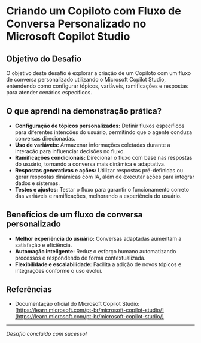 # Criando um Copiloto com Fluxo de Conversa Personalizado no Microsoft Copilot Studio

## Objetivo do Desafio
O objetivo deste desafio é explorar a criação de um Copiloto com um fluxo de conversa personalizado utilizando o Microsoft Copilot Studio, entendendo como configurar tópicos, variáveis, ramificações e respostas para atender cenários específicos.

## O que aprendi na demonstração prática?

- **Configuração de tópicos personalizados:** Definir fluxos específicos para diferentes intenções do usuário, permitindo que o agente conduza conversas direcionadas.
- **Uso de variáveis:** Armazenar informações coletadas durante a interação para influenciar decisões no fluxo.
- **Ramificações condicionais:** Direcionar o fluxo com base nas respostas do usuário, tornando a conversa mais dinâmica e adaptativa.
- **Respostas generativas e ações:** Utilizar respostas pré-definidas ou gerar respostas dinâmicas com IA, além de executar ações para integrar dados e sistemas.
- **Testes e ajustes:** Testar o fluxo para garantir o funcionamento correto das variáveis e ramificações, melhorando a experiência do usuário.

## Benefícios de um fluxo de conversa personalizado

- **Melhor experiência do usuário:** Conversas adaptadas aumentam a satisfação e eficiência.
- **Automação inteligente:** Reduz o esforço humano automatizando processos e respondendo de forma contextualizada.
- **Flexibilidade e escalabilidade:** Facilita a adição de novos tópicos e integrações conforme o uso evolui.

## Referências

- Documentação oficial do Microsoft Copilot Studio: [https://learn.microsoft.com/pt-br/microsoft-copilot-studio/](https://learn.microsoft.com/pt-br/microsoft-copilot-studio/)

---

*Desafio concluído com sucesso!*
